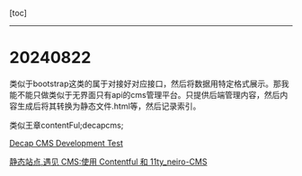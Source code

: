 [toc]

---

# 20240822

类似于bootstrap这类的属于对接好对应接口，然后将数据用特定格式展示。那我能不能只做类似于无界面只有api的cms管理平台。只提供后端管理内容，然后内容生成后将其转换为静态文件.html等，然后记录索引。

类似王章contentFul;decapcms;

[Decap CMS Development Test](https://demo.decapcms.org/#/collections/posts)

[静态站点,遇见 CMS:使用 Contentful 和 11ty_neiro-CMS](https://devpress.csdn.net/cms/62f498417e6682346618868b.html)
